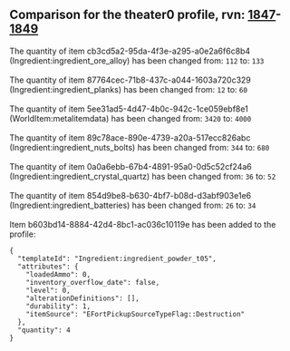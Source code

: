 ## Comparison for the theater0 profile, rvn: [1847](https://github.com/PRO100KatYT/FortniteProfileRevisions/tree/main/profiles/theater0/1847%20theater0.json)-[1849](https://github.com/PRO100KatYT/FortniteProfileRevisions/tree/main/profiles/theater0/1849%20theater0.json)

The quantity of item cb3cd5a2-95da-4f3e-a295-a0e2a6f6c8b4 (Ingredient:ingredient_ore_alloy) has been changed from: `112` to: `133`
<br><br>
The quantity of item 87764cec-71b8-437c-a044-1603a720c329 (Ingredient:ingredient_planks) has been changed from: `12` to: `60`
<br><br>
The quantity of item 5ee31ad5-4d47-4b0c-942c-1ce059ebf8e1 (WorldItem:metalitemdata) has been changed from: `3420` to: `4000`
<br><br>
The quantity of item 89c78ace-890e-4739-a20a-517ecc826abc (Ingredient:ingredient_nuts_bolts) has been changed from: `344` to: `680`
<br><br>
The quantity of item 0a0a6ebb-67b4-4891-95a0-0d5c52cf24a6 (Ingredient:ingredient_crystal_quartz) has been changed from: `36` to: `52`
<br><br>
The quantity of item 854d9be8-b630-4bf7-b08d-d3abf903e1e6 (Ingredient:ingredient_batteries) has been changed from: `26` to: `34`
<br><br>
Item b603bd14-8884-42d4-8bc1-ac036c10119e has been added to the profile:

```
{
  "templateId": "Ingredient:ingredient_powder_t05",
  "attributes": {
    "loadedAmmo": 0,
    "inventory_overflow_date": false,
    "level": 0,
    "alterationDefinitions": [],
    "durability": 1,
    "itemSource": "EFortPickupSourceTypeFlag::Destruction"
  },
  "quantity": 4
}
```

<br><br>
